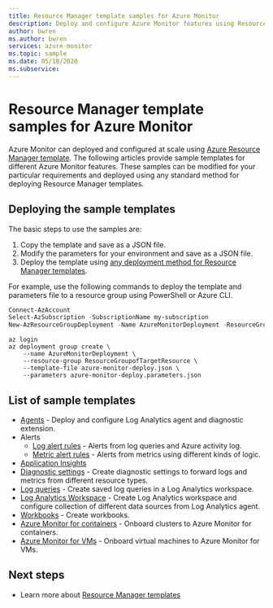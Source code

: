 ```yaml
---
title: Resource Manager template samples for Azure Monitor
description: Deploy and configure Azure Monitor features using Resource Manager templates
author: bwren
ms.author: bwren
services: azure-monitor
ms.topic: sample
ms.date: 05/18/2020
ms.subservice: 
---
```

# Resource Manager template samples for Azure Monitor

Azure Monitor can deployed and configured at scale using [Azure Resource Manager template](../../azure-resource-manager/templates/template-syntax.md). The following articles provide sample templates for different Azure Monitor features. These samples can be modified for your particular requirements and deployed using any standard method for deploying Resource Manager templates. 

## Deploying the sample templates
The basic steps to use the samples are:

1. Copy the template and save as a JSON file.
2. Modify the parameters for your environment and save as a JSON file.
4. Deploy the template using [any deployment method for Resource Manager templates](../../azure-resource-manager/templates/deploy-powershell.md). 

For example, use the following commands to deploy the template and parameters file to a resource group using PowerShell or Azure CLI.


```powershell
Connect-AzAccount
Select-AzSubscription -SubscriptionName my-subscription
New-AzResourceGroupDeployment -Name AzureMonitorDeployment -ResourceGroupName my-resource-group -TemplateFile azure-monitor-deploy.json -TemplateParameterFile azure-monitor-deploy.parameters.json
```

```azurecli
az login
az deployment group create \
    --name AzureMonitorDeployment \
    --resource-group ResourceGroupofTargetResource \
    --template-file azure-monitor-deploy.json \
    --parameters azure-monitor-deploy.parameters.json
```

## List of sample templates

- [Agents](resource-manager-agent.md) - Deploy and configure Log Analytics agent and diagnostic extension.
- Alerts
  - [Log alert rules](resource-manager-alerts-log.md) - Alerts from log queries and Azure activity log.
  - [Metric alert rules](resource-manager-alerts-metric.md) - Alerts from metrics using different kinds of logic.
- [Application Insights](resource-manager-app-resource.md)
- [Diagnostic settings](resource-manager-diagnostic-settings.md) - Create diagnostic settings to forward logs and metrics from different resource types.
- [Log queries](resource-manager-log-queries.md) - Create saved log queries in a Log Analytics workspace.
- [Log Analytics Workspace](resource-manager-workspace.md) - Create Log Analytics workspace and configure collection of different data sources from Log Analytics agent.
- [Workbooks](resource-manager-workbooks.md) - Create workbooks.
- [Azure Monitor for containers](resource-manager-container-insights.md) - Onboard clusters to Azure Monitor for containers.
- [Azure Monitor for VMs](resource-manager-vminsights.md) - Onboard virtual machines to Azure Monitor for VMs.



## Next steps

- Learn more about [Resource Manager templates](../../azure-resource-manager/templates/overview.md)